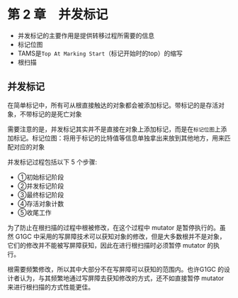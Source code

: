 # 第 2 章　并发标记

- 并发标记的主要作用是提供转移过程所需要的信息
- 标记位图
- TAMS是`Top At Marking Start`（标记开始时的top）的缩写
- 根扫描

## 并发标记

在简单标记中，所有可从根直接触达的对象都会被添加标记。带标记的是存活对象，不带标记的是死亡对象

需要注意的是，并发标记其实并不是直接在对象上添加标记，而是在`标记位图`上添加标记。标记位图：将用于标记的比特值等信息单独拿出来放到其他地方，用来匹配对应的对象

并发标记过程包括以下 5 个步骤:

- ①初始标记阶段
- ②并发标记阶段
- ③最终标记阶段
- ④存活对象计数
- ⑤收尾工作


为了防止在根扫描的过程中根被修改，在这个过程中 mutator 是暂停执行的。虽然 G1GC 中采用的写屏障技术可以获知对象的修改，但是大多数根并不是对象，它们的修改并不能被写屏障获知，因此在进行根扫描时必须暂停 mutator 的执行。

根需要频繁修改，所以其中大部分不在写屏障可以获知的范围内。也许G1GC 的设计者认为，与其频繁地通过写屏障去获知修改的方式，还不如直接暂停 mutator 来进行根扫描的方式性能更佳。
